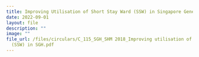 ```yaml
---
title: Improving Utilisation of Short Stay Ward (SSW) in Singapore General Hospital
date: 2022-09-01
layout: file
description: ""
image: ""
file_url: /files/circulars/C_115_SGH_SHM 2018_Improving utilisation of Short Stay Ward
  (SSW) in SGH.pdf
---
```

